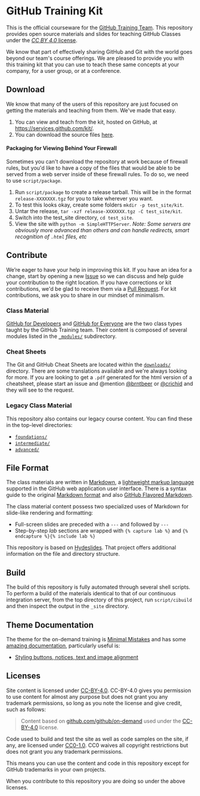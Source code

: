 # GitHub Training Kit

This is the official courseware for the [GitHub Training Team](http://training.github.com). This repository provides open source materials and slides for teaching GitHub Classes under the [_CC BY 4.0_ license](http://creativecommons.org/licenses/by/4.0/).

We know that part of effectively sharing GitHub and Git with the world goes beyond our team's course offerings. We are pleased to provide you with this training kit that you can use to teach these same concepts at your company, for a user group, or at a conference.

## Download

We know that many of the users of this repository are just focused on getting the materials and teaching from them.  We've made that easy.

1. You can view and teach from the kit, hosted on GitHub, at https://services.github.com/kit/.
2. You can download the source files [here](https://github.com/github/training-kit/archive/master.zip).

#### Packaging for Viewing Behind Your Firewall

Sometimes you can't download the repository at work because of firewall rules, but you'd like to have a copy of the files that would be able to be served from a web server inside of these firewall rules. To do so, we need to use `script/package`.

1. Run `script/package` to create a release tarball. This will be in the format `release-XXXXXXX.tgz` for you to take wherever you want.
2. To test this looks okay, create some folders `mkdir -p test_site/kit`.
3. Untar the release, `tar -xzf release-XXXXXXX.tgz -C test_site/kit`.
4. Switch into the test_site directory, `cd test_site`.
5. View the site with `python -m SimpleHTTPServer`. _Note: Some servers are obviously more advanced than others and can handle redirects, smart recognition of `.html` files, etc_

## Contribute

We’re eager to have your help in improving this kit. If you have an idea for a change, start by opening a new [Issue](https://github.com/github/training-kit/issues) so we can discuss and help guide your contribution to the right location. If you have corrections or kit contributions, we'd be glad to receive them via a [Pull Request](https://help.github.com/articles/using-pull-requests). For kit contributions, we ask you to share in our mindset of minimalism.

### Class Material

[GitHub for Developers](https://services.github.com/kit/courses/github-for-developers.html) and [GitHub for Everyone](https://services.github.com/kit/courses/github-for-everyone.html) are the two class types taught by the GitHub Training team. Their content is composed of several modules listed in the [`_modules/`](https://github.com/github/training-kit/tree/master/_modules/) subdirectory.

### Cheat Sheets

The Git and GitHub Cheat Sheets are located within the [`downloads/`](https://github.com/github/training-kit/tree/master/downloads/) directory. There are some translations available and we're always looking for more. If you are looking to get a `.pdf` generated for the html version of a cheatsheet, please start an issue and @mention [@brntbeer](https://github.com/brntbeer) or [@crichid](https://github.com/crichid) and they will see to the request.

### Legacy Class Material

This repository also contains our legacy course content. You can find these in the top-level directories:
- [`foundations/`](https://github.com/github/training-kit/tree/master/foundations)
- [`intermediate/`](https://github.com/github/training-kit/tree/master/intermediate)
- [`advanced/`](https://github.com/github/training-kit/tree/master/advanced)


## File Format

The class materials are written in [Markdown](http://whatismarkdown.com), a [lightweight markup language](http://en.wikipedia.org/wiki/Lightweight_markup_language) supported in the GitHub web application user interface. There is a syntax guide to the original [Markdown format](http://daringfireball.net/projects/markdown/syntax) and also [GitHub Flavored Markdown](http://github.github.com/github-flavored-markdown/).

The class material content possess two specialized uses of Markdown for slide-like rendering and formatting:

- Full-screen slides are preceded with a `---` and followed by `---`
- Step-by-step *lab* sections are wrapped with `{% capture lab %}` and `{% endcapture %}{% include lab %}`

 This repository is based on [Hydeslides](https://github.com/jordanmccullough/HydeSlides). That project offers additional information on the file and directory structure.

## Build

The build of this repository is fully automated through several shell scripts. To perform a build of the materials identical to that of our continuous integration server, from the top directory of this project, run `script/cibuild` and then inspect the output in the `_site` directory.

## Theme Documentation

The theme for the on-demand training is [Minimal Mistakes](https://mmistakes.github.io/minimal-mistakes/) and has some [amazing documentation](https://mmistakes.github.io/minimal-mistakes/docs/quick-start-guide/), particularly useful is:
- [Styling buttons, notices, text and image alignment](https://mmistakes.github.io/minimal-mistakes/docs/utility-classes/)

## Licenses

Site content is licensed under [CC-BY-4.0](https://creativecommons.org/licenses/by/4.0/). CC-BY-4.0 gives you permission to use content for almost any purpose but does not grant you any trademark permissions, so long as you note the license and give credit, such as follows:

> Content based on
> <a href="https://github.com/github/on-demand">github.com/github/on-demand</a>
> used under the
> <a href="https://creativecommons.org/licenses/by/4.0/">CC-BY-4.0</a>
> license.</a>

Code used to build and test the site as well as code samples on the site, if any, are licensed under [CC0-1.0](https://creativecommons.org/publicdomain/zero/1.0/legalcode). CC0 waives all copyright restrictions but does not grant you any trademark permissions.

This means you can use the content and code in this repository except for GitHub trademarks in your own projects.

When you contribute to this repository you are doing so under the above licenses.
